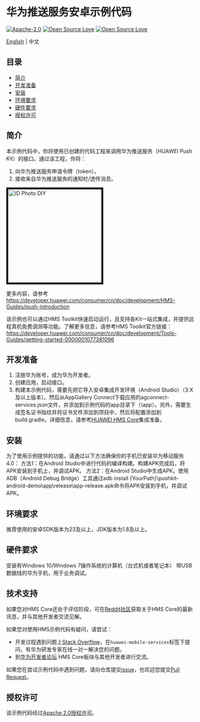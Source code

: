 # 华为推送服务安卓示例代码
[![Apache-2.0](https://img.shields.io/badge/license-Apache-blue)](http://www.apache.org/licenses/LICENSE-2.0)
[![Open Source Love](https://badges.frapsoft.com/os/v1/open-source.svg?v=103)](https://developer.huawei.com/consumer/en/hms)
[![Open Source Love](https://img.shields.io/badge/language-java-green.svg)](https://www.java.com/en/)

[English](https://github.com/HMS-Core/hms-push-clientdemo-android/blob/master/README.md) | 中文

## 目录

 * [简介](#简介)
 * [开发准备](#开发准备)
 * [安装](#安装)
 * [环境要求](#环境要求)
 * [硬件要求](#硬件要求)
 * [授权许可](#授权许可)


## 简介
本示例代码中，你将使用已创建的代码工程来调用华为推送服务（HUAWEI Push Kit）的接口。通过该工程，你将：
1.	向华为推送服务申请令牌（token）。
2.	接收来自华为推送服务的通知栏/透传消息。

<img src="pushDemo.gif" width=250 title="ID Photo DIY" div align=center border=5>

更多内容，请参考
https://developer.huawei.com/consumer/cn/doc/development/HMS-Guides/push-introduction

该示例也可以通过HMS Toolkit快速启动运行，且支持各Kit一站式集成，并提供远程真机免费调测等功能。了解更多信息，请参考HMS Toolkit官方链接：https://developer.huawei.com/consumer/cn/doc/development/Tools-Guides/getting-started-0000001077381096

## 开发准备
1.	注册华为账号，成为华为开发者。
2.	创建应用，启动接口。
3.	构建本示例代码，需要先把它导入安卓集成开发环境（Android Studio）（3.X及以上版本）。然后从AppGallery Connect下载应用的agconnect-services.json文件，并添加到示例代码的app目录下（\app）。另外，需要生成签名证书指纹并将证书文件添加到项目中，然后将配置添加到build.gradle。详细信息，请参考[HUAWEI HMS Core](https://developer.huawei.com/consumer/cn/codelab/HMSPreparation/index.html)集成准备。


## 安装
为了使用示例提供的功能，请通过以下方法确保你的手机已安装华为移动服务4.0：
方法1：在Android Studio中进行代码的编译构建。构建APK完成后，将APK安装到手机上，并调试APK。
方法2：在Android Studio中生成APK。使用ADB（Android Debug Bridge）工具通过adb install {YourPath}\pushkit-android-demo\app\release\app-release.apk命令将APK安装到手机，并调试APK。

## 环境要求
推荐使用的安卓SDK版本为23及以上，JDK版本为1.8及以上。

## 硬件要求
安装有Windows 10/Windows 7操作系统的计算机（台式机或者笔记本）
带USB数据线的华为手机，用于业务调试。

## 技术支持
如果您对HMS Core还处于评估阶段，可在[Reddit社区](https://www.reddit.com/r/HuaweiDevelopers/)获取关于HMS Core的最新讯息，并与其他开发者交流见解。

如果您对使用HMS示例代码有疑问，请尝试：
- 开发过程遇到问题上[Stack Overflow](https://stackoverflow.com/questions/tagged/huawei-mobile-services)，在`huawei-mobile-services`标签下提问，有华为研发专家在线一对一解决您的问题。
- 到[华为开发者论坛](https://developer.huawei.com/consumer/cn/forum/blockdisplay?fid=18) HMS Core板块与其他开发者进行交流。

如果您在尝试示例代码中遇到问题，请向仓库提交[issue](https://github.com/HMS-Core/hms-push-clientdemo-android/issues)，也欢迎您提交[Pull Request](https://github.com/HMS-Core/hms-push-clientdemo-android/pulls)。

## 授权许可
该示例代码经过[Apache 2.0授权许可](http://www.apache.org/licenses/LICENSE-2.0)。
